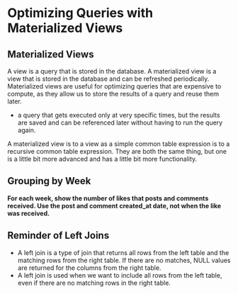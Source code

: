 # Optimizing Queries with Materialized Views

## Materialized Views

A view is a query that is stored in the database. A materialized view is a view that is stored in the database and can be refreshed periodically. Materialized views are useful for optimizing queries that are expensive to compute, as they allow us to store the results of a query and reuse them later.

- a query that gets executed only at very specific times, but the results are saved and can be referenced later without having to run the query again.

A materialized view is to a view as a simple common table expression is to a recursive common table expression. They are both the same thing, but one is a little bit more advanced and has a little bit more functionality.

## Grouping by Week

**For each week, show the number of likes that posts and comments received. Use the post and comment created_at date, not when the like was received.**

## Reminder of Left Joins

- A left join is a type of join that returns all rows from the left table and the matching rows from the right table. If there are no matches, NULL values are returned for the columns from the right table.
- A left join is used when we want to include all rows from the left table, even if there are no matching rows in the right table.
